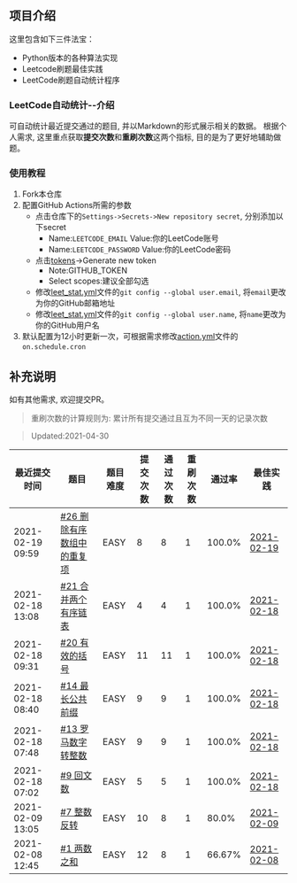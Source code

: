 ## 项目介绍
这里包含如下三件法宝：
- Python版本的各种算法实现
- Leetcode刷题最佳实践
- LeetCode刷题自动统计程序
### LeetCode自动统计--介绍
可自动统计最近提交通过的题目, 并以Markdown的形式展示相关的数据。
根据个人需求, 这里重点获取**提交次数**和**重刷次数**这两个指标, 目的是为了更好地辅助做题。
### 使用教程
1. Fork本仓库
2. 配置GitHub Actions所需的参数
    - 点击仓库下的`Settings->Secrets->New repository secret`, 分别添加以下secret
        - Name:`LEETCODE_EMAIL`  Value:你的LeetCode账号
        - Name:`LEETCODE_PASSWORD`  Value:你的LeetCode密码
    - 点击[tokens](https://github.com/settings/tokens)->Generate new token
        - Note:GITHUB_TOKEN
        - Select scopes:建议全部勾选
    - 修改[leet_stat.yml](.github/workflows/leet_stat.yml)文件的`git config --global user.email`, 将`email`更改为你的GitHub邮箱地址
    - 修改[leet_stat.yml](.github/workflows/leet_stat.yml)文件的`git config --global user.name`, 将`name`更改为你的GitHub用户名
3. 默认配置为12小时更新一次，可根据需求修改[action.yml](.github/workflows/leet_stat.yml)文件的`on.schedule.cron`
## 补充说明
如有其他需求, 欢迎提交PR。


> 重刷次数的计算规则为: 累计所有提交通过且互为不同一天的记录次数

> Updated:2021-04-30

| 最近提交时间 | 题目 | 题目难度 | 提交次数 | 通过次数 | 重刷次数 | 通过率 | 最佳实践 |
| ---- | ---- | ---- | ---- | ---- | ---- | ---- | ---- |
| 2021-02-19 09:59 | [#26 删除有序数组中的重复项](https://leetcode-cn.com/problems/remove-duplicates-from-sorted-array) | EASY | 8 | 8 | 1 | 100.0% | [2021-02-19](https://leetcode-cn.com/submissions/detail/146823997/) |
| 2021-02-18 13:08 | [#21 合并两个有序链表](https://leetcode-cn.com/problems/merge-two-sorted-lists) | EASY | 4 | 4 | 1 | 100.0% | [2021-02-18](https://leetcode-cn.com/submissions/detail/146588166/) |
| 2021-02-18 09:31 | [#20 有效的括号](https://leetcode-cn.com/problems/valid-parentheses) | EASY | 11 | 11 | 1 | 100.0% | [2021-02-18](https://leetcode-cn.com/submissions/detail/146534074/) |
| 2021-02-18 08:40 | [#14 最长公共前缀](https://leetcode-cn.com/problems/longest-common-prefix) | EASY | 9 | 9 | 1 | 100.0% | [2021-02-18](https://leetcode-cn.com/submissions/detail/146516727/) |
| 2021-02-18 07:48 | [#13 罗马数字转整数](https://leetcode-cn.com/problems/roman-to-integer) | EASY | 9 | 9 | 1 | 100.0% | [2021-02-18](https://leetcode-cn.com/submissions/detail/146498752/) |
| 2021-02-18 07:02 | [#9 回文数](https://leetcode-cn.com/problems/palindrome-number) | EASY | 5 | 5 | 1 | 100.0% | [2021-02-18](https://leetcode-cn.com/submissions/detail/146483127/) |
| 2021-02-09 13:05 | [#7 整数反转](https://leetcode-cn.com/problems/reverse-integer) | EASY | 10 | 8 | 1 | 80.0% | [2021-02-09](https://leetcode-cn.com/submissions/detail/144995327/) |
| 2021-02-08 12:45 | [#1 两数之和](https://leetcode-cn.com/problems/two-sum) | EASY | 12 | 8 | 1 | 66.67% | [2021-02-08](https://leetcode-cn.com/submissions/detail/144761415/) |
